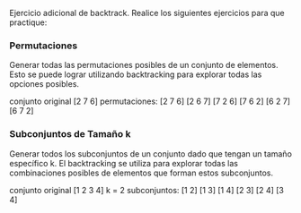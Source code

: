 Ejercicio adicional de backtrack.
Realice los siguientes ejercicios para que practique:

### Permutaciones
Generar todas las permutaciones posibles de un conjunto de elementos. Esto se puede lograr utilizando backtracking para explorar todas las opciones posibles.

conjunto original [2 7 6] 
permutaciones:
[2 7 6] [2 6 7] [7 2 6] [7 6 2] [6 2 7] [6 7 2]

### Subconjuntos de Tamaño k 
Generar todos los subconjuntos de un conjunto dado que tengan un tamaño específico k. El backtracking se utiliza para explorar todas las combinaciones posibles de elementos que forman estos subconjuntos.

conjunto original [1 2 3 4]
k = 2
subconjuntos:
[1 2] [1 3] [1 4] [2 3] [2 4] [3 4]
